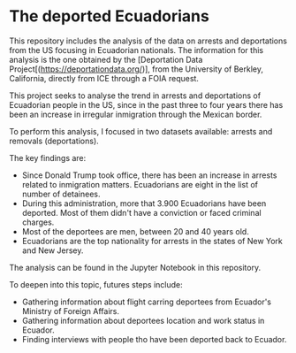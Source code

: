 # The deported Ecuadorians

This repository includes the analysis of the data on arrests and deportations from the US focusing in Ecuadorian nationals. The information for this analysis is the one obtained by the [Deportation Data Project[(https://deportationdata.org/)], from the University of Berkley, California, directly from ICE through a FOIA request.

This project seeks to analyse the trend in arrests and deportations of Ecuadorian people in the US, since in the past three to four years there has been an increase in irregular inmigration through the Mexican border.

To perform this analysis, I focused in two datasets available: arrests and removals (deportations).

The key findings are:
- Since Donald Trump took office, there has been an increase in arrests related to inmigration matters. Ecuadorians are eight in the list of number of detainees.
- During this administration, more that 3.900 Ecuadorians have been deported. Most of them didn't have a conviction or faced criminal charges.
- Most of the deportees are men, between 20 and 40 years old.
- Ecuadorians are the top nationality for arrests in the states of New York and New Jersey.

The analysis can be found in the Jupyter Notebook in this repository.

To deepen into this topic, futures steps include:
- Gathering information about flight carring deportees from Ecuador's Ministry of Foreign Affairs.
- Gathering information about deportees location and work status in Ecuador.
- Finding interviews with people tho have been deported back to Ecuador.

